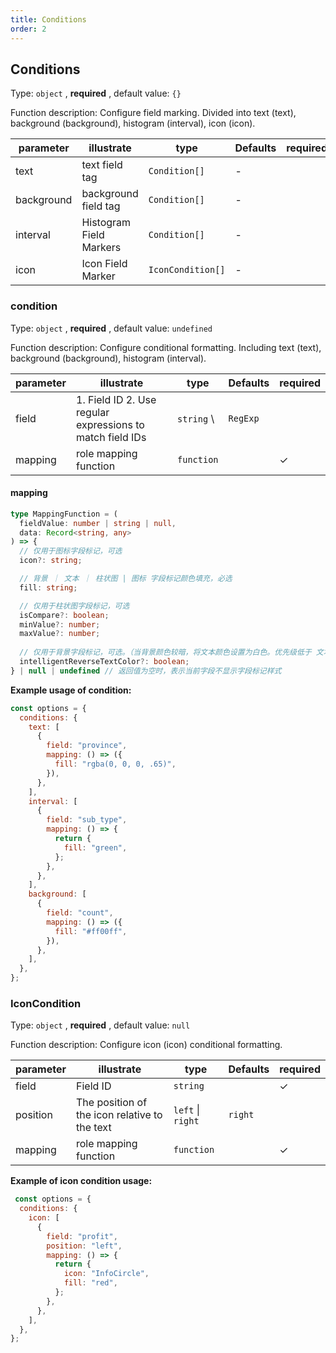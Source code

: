 ```yaml
---
title: Conditions
order: 2
---
```


## Conditions

Type: `object` , **required** , default value: `{}`

Function description: Configure field marking. Divided into text (text), background (background), histogram (interval), icon (icon).

| parameter  | illustrate              | type              | Defaults | required |
| ---------- | ----------------------- | ----------------- | -------- | -------- |
| text       | text field tag          | `Condition[]`     | -        |          |
| background | background field tag    | `Condition[]`     | -        |          |
| interval   | Histogram Field Markers | `Condition[]`     | -        |          |
| icon       | Icon Field Marker       | `IconCondition[]` | -        |          |

### condition

Type: `object` , **required** , default value: `undefined`

Function description: Configure conditional formatting. Including text (text), background (background), histogram (interval).

| parameter | illustrate                                                | type        | Defaults | required |
| --------- | --------------------------------------------------------- | ----------- | -------- | -------- |
| field     | 1. Field ID 2. Use regular expressions to match field IDs | `string` \\ | `RegExp` |          |
| mapping   | role mapping function​                                    | `function`  |          | ✓        |

#### mapping

```typescript
type MappingFunction = (
  fieldValue: number | string | null,
  data: Record<string, any>
) => {
  // 仅用于图标字段标记，可选
  icon?: string;

  // 背景 ｜ 文本 ｜ 柱状图 | 图标 字段标记颜色填充，必选
  fill: string;

  // 仅用于柱状图字段标记，可选
  isCompare?: boolean;
  minValue?: number;
  maxValue?: number;
  
  // 仅用于背景字段标记，可选。（当背景颜色较暗，将文本颜色设置为白色。优先级低于 文本字段标记）
  intelligentReverseTextColor?: boolean;
} | null | undefined // 返回值为空时，表示当前字段不显示字段标记样式
```

**Example usage of condition:**

```javascript
const options = {
  conditions: {
    text: [
      {
        field: "province",
        mapping: () => ({
          fill: "rgba(0, 0, 0, .65)",
        }),
      },
    ],
    interval: [
      {
        field: "sub_type",
        mapping: () => {
          return {
            fill: "green",
          };
        },
      },
    ],
    background: [
      {
        field: "count",
        mapping: () => ({
          fill: "#ff00ff",
        }),
      },
    ],
  },
};
```

### IconCondition

Type: `object` , **required** , default value: `null`

Function description: Configure icon (icon) conditional formatting.

| parameter | illustrate                                    | type              | Defaults | required |
| --------- | --------------------------------------------- | ----------------- | -------- | -------- |
| field     | Field ID                                      | `string`          |          | ✓        |
| position  | The position of the icon relative to the text | `left` \| `right` | `right`  |          |
| mapping   | role mapping function​                        | `function`        |          | ✓        |

**Example of icon condition usage:**

```javascript
 const options = {
  conditions: {
    icon: [
      {
        field: "profit",
        position: "left",
        mapping: () => {
          return {
            icon: "InfoCircle",
            fill: "red",
          };
        },
      },
    ],
  },
};
```

